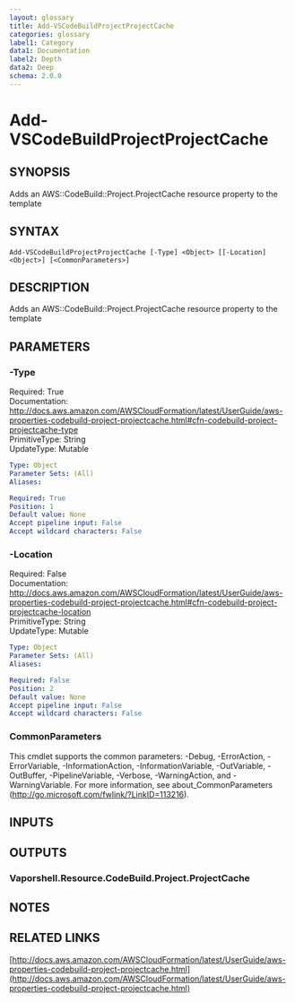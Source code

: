 ```yaml
---
layout: glossary
title: Add-VSCodeBuildProjectProjectCache
categories: glossary
label1: Category
data1: Documentation
label2: Depth
data2: Deep
schema: 2.0.0
---
```


# Add-VSCodeBuildProjectProjectCache

## SYNOPSIS
Adds an AWS::CodeBuild::Project.ProjectCache resource property to the template

## SYNTAX

```
Add-VSCodeBuildProjectProjectCache [-Type] <Object> [[-Location] <Object>] [<CommonParameters>]
```

## DESCRIPTION
Adds an AWS::CodeBuild::Project.ProjectCache resource property to the template

## PARAMETERS

### -Type
Required: True    
Documentation: http://docs.aws.amazon.com/AWSCloudFormation/latest/UserGuide/aws-properties-codebuild-project-projectcache.html#cfn-codebuild-project-projectcache-type    
PrimitiveType: String    
UpdateType: Mutable

```yaml
Type: Object
Parameter Sets: (All)
Aliases:

Required: True
Position: 1
Default value: None
Accept pipeline input: False
Accept wildcard characters: False
```

### -Location
Required: False    
Documentation: http://docs.aws.amazon.com/AWSCloudFormation/latest/UserGuide/aws-properties-codebuild-project-projectcache.html#cfn-codebuild-project-projectcache-location    
PrimitiveType: String    
UpdateType: Mutable

```yaml
Type: Object
Parameter Sets: (All)
Aliases:

Required: False
Position: 2
Default value: None
Accept pipeline input: False
Accept wildcard characters: False
```

### CommonParameters
This cmdlet supports the common parameters: -Debug, -ErrorAction, -ErrorVariable, -InformationAction, -InformationVariable, -OutVariable, -OutBuffer, -PipelineVariable, -Verbose, -WarningAction, and -WarningVariable.
For more information, see about_CommonParameters (http://go.microsoft.com/fwlink/?LinkID=113216).

## INPUTS

## OUTPUTS

### Vaporshell.Resource.CodeBuild.Project.ProjectCache

## NOTES

## RELATED LINKS

[http://docs.aws.amazon.com/AWSCloudFormation/latest/UserGuide/aws-properties-codebuild-project-projectcache.html](http://docs.aws.amazon.com/AWSCloudFormation/latest/UserGuide/aws-properties-codebuild-project-projectcache.html)

